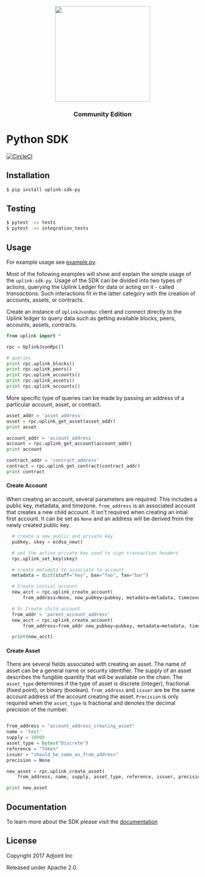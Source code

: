 <p align="center">
  <a href="http://www.adjoint.io"><img src="https://www.adjoint.io/images/logo-small.png" width="250"/></a>
</p>
<h3 align="center">Community Edition</h3>

Python SDK
==========

[![CircleCI](https://circleci.com/gh/adjoint-io/uplink-sdk-py.svg?style=svg&circle-token=ed3c8fcfd2dd7740a65da6b697a10150dc341191)](https://circleci.com/gh/adjoint-io/uplink-sdk-py)

Installation
------------

```bash
$ pip install uplink-sdk-py
```

Testing
-------

```bash
$ pytest -vv tests
$ pytest -vv integration_tests
```

Usage
-----

For example usage see [example.py](example.py).

Most of the following examples will show and explain the simple usage of the
``uplink-sdk-py``. Usage of the SDK can be divided into two types of actions,
querying the Uplink Ledger for data or acting on it - called *transactions*.
Such interactions fit in the latter category with the creation of accounts,
assets, or contracts. 

Create an instance of ``UplinkJsonRpc`` client and connect directly to the
Uplink ledger to query data such as getting available blocks, peers, accounts,
assets, contracts.

```python
from uplink import *

rpc = UplinkJsonRpc()

# queries
print rpc.uplink_blocks()
print rpc.uplink_peers()
print rpc.uplink_accounts()
print rpc.uplink_assets()
print rpc.uplink_accounts()

```

More specific type of queries can be made by passing an address of a particular
account, asset, or contract.

```python
asset_addr = 'asset_address'
asset = rpc.uplink_get_asset(asset_addr)
print asset

account_addr = 'account_address'
account = rpc.uplink_get_account(account_addr)
print account

contract_addr = 'contract_address'
contract = rpc.uplink_get_contract(contract_addr)
print contract

```

#### Create Account

When creating an account, several parameters are required. This includes a
public key, metadata, and timezone. ``from_address`` is an associated account
that creates a new child account. It isn't required when creating an intial
first account. It can be set as ``None`` and an address will be derived from the
newly created public key.

```python
  # create a new public and private key 
  pubkey, skey = ecdsa_new()

  # set the active private key used to sign transaction headers
  rpc.uplink_set_key(skey)

  # create metadata to associate to account
  metadata = dict(stuff="key", bax="foo", fax="bar")

  # Create initial account
  new_acct = rpc.uplink_create_account(
      from_address=None, new_pubkey=pubkey, metadata=metadata, timezone="GMT" )

  # Or Create child account 
  from_addr = 'parent_account_address'
  new_acct = rpc.uplink_create_account(
      from_address=from_addr new_pubkey=pubkey, metadata=metadata, timezone="GMT")

  print(new_acct)
```


#### Create Asset

There are several fields associated with creating an asset. The name of asset
can be a general name or security identifier. The supply of an asset describes
the fungible quantity that will be available on the chain.  The ``asset_type``
determines if the type of asset is discrete (integer), fractional (fixed point),
or binary (boolean).  ``from_address``  and ``issuer`` are be the same
account address of the account creating the asset.  ``Precision`` is only
required when the ``asset_type`` is fractional and denotes the  decimal
precision of the number.

```python

from_address = "account_address_creating_asset"
name = 'test'
supply = 10000
asset_type = bytes("Discrete")
reference = "Token"
issuer = "should_be_same_as_from_address"
precision = None

new_asset = rpc.uplink_create_asset(
    from_address, name, supply, asset_type, reference, issuer, precision)

print new_asset
```

Documentation
------------


To learn more about the SDK please visit the
[documentation](https://www.adjoint.io/uplink/docs/sdks.html)

License
-------

Copyright 2017 Adjoint Inc

Released under Apache 2.0.
